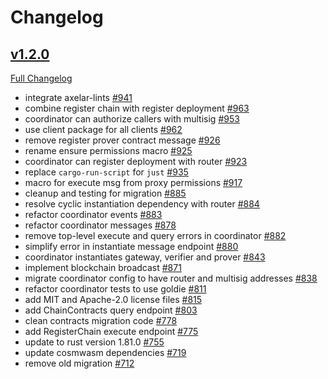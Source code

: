 # Changelog

## [v1.2.0](https://github.com/axelarnetwork/axelar-amplifier/tree/HEAD)

[Full Changelog](https://github.com/axelarnetwork/axelar-amplifier/compare/coordinator-v1.1.0..HEAD)

- integrate axelar-lints [#941](https://github.com/axelarnetwork/axelar-amplifier/pull/941)
- combine register chain with register deployment [#963](https://github.com/axelarnetwork/axelar-amplifier/pull/963)
- coordinator can authorize callers with multisig [#953](https://github.com/axelarnetwork/axelar-amplifier/pull/953)
- use client package for all clients [#962](https://github.com/axelarnetwork/axelar-amplifier/pull/962)
- remove register prover contract message [#926](https://github.com/axelarnetwork/axelar-amplifier/pull/926)
- rename ensure permissions macro [#925](https://github.com/axelarnetwork/axelar-amplifier/pull/925)
- coordinator can register deployment with router [#923](https://github.com/axelarnetwork/axelar-amplifier/pull/923)
- replace `cargo-run-script` for `just` [#935](https://github.com/axelarnetwork/axelar-amplifier/pull/935)
- macro for execute msg from proxy permissions [#917](https://github.com/axelarnetwork/axelar-amplifier/pull/917)
- cleanup and testing for migration [#885](https://github.com/axelarnetwork/axelar-amplifier/pull/885)
- resolve cyclic instantiation dependency with router [#884](https://github.com/axelarnetwork/axelar-amplifier/pull/884)
- refactor coordinator events [#883](https://github.com/axelarnetwork/axelar-amplifier/pull/883)
- refactor coordinator messages [#878](https://github.com/axelarnetwork/axelar-amplifier/pull/878)
- remove top-level execute and query errors in coordinator [#882](https://github.com/axelarnetwork/axelar-amplifier/pull/882)
- simplify error in instantiate message endpoint [#880](https://github.com/axelarnetwork/axelar-amplifier/pull/880)
- coordinator instantiates gateway, verifier and prover [#843](https://github.com/axelarnetwork/axelar-amplifier/pull/843)
- implement blockchain broadcast [#871](https://github.com/axelarnetwork/axelar-amplifier/pull/871)
- migrate coordinator config to have router and multisig addresses [#838](https://github.com/axelarnetwork/axelar-amplifier/pull/838)
- refactor coordinator tests to use goldie [#811](https://github.com/axelarnetwork/axelar-amplifier/pull/811)
- add MIT and Apache-2.0 license files [#815](https://github.com/axelarnetwork/axelar-amplifier/pull/815)
- add ChainContracts query endpoint [#803](https://github.com/axelarnetwork/axelar-amplifier/pull/803)
- clean contracts migration code [#778](https://github.com/axelarnetwork/axelar-amplifier/pull/778)
- add RegisterChain execute endpoint [#775](https://github.com/axelarnetwork/axelar-amplifier/pull/775)
- update to rust version 1.81.0 [#755](https://github.com/axelarnetwork/axelar-amplifier/pull/755)
- update cosmwasm dependencies  [#719](https://github.com/axelarnetwork/axelar-amplifier/pull/719)
- remove old migration [#712](https://github.com/axelarnetwork/axelar-amplifier/pull/712)
